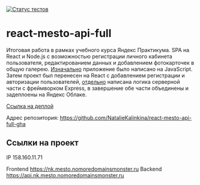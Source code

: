 [![Статус тестов](../../actions/workflows/tests.yml/badge.svg)](../../actions/workflows/tests.yml)

# react-mesto-api-full
Итоговая работа в рамках учебного курса Яндекс Практикума. SPA на React и Node.js с возможностью регистрации личного кабинета пользователя, редактированием данных и добавлением фотокарточек в общую галерею.
[Изначально](https://github.com/NatalieKalinkina/mesto) приложение было написано на JavaScript. Затем проект был перенесен на React с добавлением регистрации и авторизации пользователей, [отдельно](https://github.com/NatalieKalinkina/express-mesto-gha) написана логика серверной части с фреймворком Express, в завершение обе части объединены и задеплоены на Яндекс Облаке.
  
[Ссылка на деплой](https://nk.mesto.nomoredomainsmonster.ru)

Адрес репозитория: https://github.com/NatalieKalinkina/react-mesto-api-full-gha

## Ссылки на проект

IP 158.160.11.71

Frontend https://nk.mesto.nomoredomainsmonster.ru
Backend https://api.nk.mesto.nomoredomainsmonster.ru


